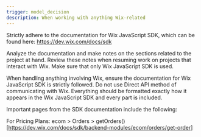 ```yaml
---
trigger: model_decision
description: When working with anything Wix-related
---
```


Strictly adhere to the documentation for Wix JavaScript SDK, which can be found here: https://dev.wix.com/docs/sdk

Analyze the documentation and make notes on the sections related to the project at hand. Review these notes when resuming work on projects that interact with Wix. Make sure that only Wix JavaScript SDK is used. 

When handling anything involving Wix, ensure the documentation for Wix JavaScript SDK is strictly followed. Do not use Direct API method of communicating with Wix. Everything should be formatted exactly how it appears in the Wix JavaScript SDK and every part is included. 

Important pages from the SDK documentation include the following:

For Pricing Plans: ecom > Orders > getOrders() 
[https://dev.wix.com/docs/sdk/backend-modules/ecom/orders/get-order]

